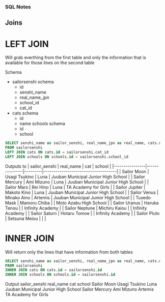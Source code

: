 ### SQL Notes



## Joins

# LEFT JOIN
Will grab everthing from the first table and only the information that is available for those lines on the second table

Schema
* sailorsenshi schema
	* id
	* senshi_name
	* real_name_jpn
	* school_id
	* cat_id
* cats schema
	* id
	* name
schools schema
	* id
	* school

```SQL
SELECT senshi_name as sailor_senshi, real_name_jpn as real_name, cats.name as cat, schools.school
FROM sailorsenshi
LEFT JOIN cats ON cats.id = sailorsenshi.cat_id
LEFT JOIN schools ON schools.id = sailorsenshi.school_id
```

Outputs to
| sailor_senshi  | real_name     | cat     | school                              |
|----------------|---------------|---------|-------------------------------------|
| Sailor Moon    | Usagi Tsukino | Luna    | Juuban Municipal Junior High School |
| Sailor Mercury | Ami Mizuno    | Luna    | Juuban Municipal Junior High School |
| Sailor Mars    | Rei Hino      | Luna    | TA Academy for Girls                |
| Sailor Jupiter | Makoto Kino   | Luna    | Juuban Municipal Junior High School |
| Sailor Venus   | Minako Aino   | Artemis | Juuban Municipal Junior High School |
| Tuxedo Mask    | Mamoru Chiba  |         | Moto Azabu High School              |
| Sailor Uranus  | Haruka Tenou  |         | Infinity Academy                    |
| Sailor Neptune | Michiru Kaiou |         | Infinity Academy                    |
| Sailor Saturn  | Hotaru Tomoe  |         | Infinity Academy                    |
| Sailor Pluto   | Setsuna Meiou |         |                                     |

# INNER JOIN
Will return only the lines that have information from both tables 
```SQL
SELECT senshi_name as sailor_senshi, real_name_jpn as real_name, cats.name as cat, schools.school
FROM sailorsenshi
INNER JOIN cats ON cats.id = sailorsenshi.id
INNER JOIN schools ON schools.id = sailorsenshi.id
```
Output
sailor_senshi	real_name		cat		school
Sailor Moon		Usagi Tsukino	Luna	Juuban Municipal Junior High School
Sailor Mercury	Ami Mizuno		Artemis	TA Academy for Girls
